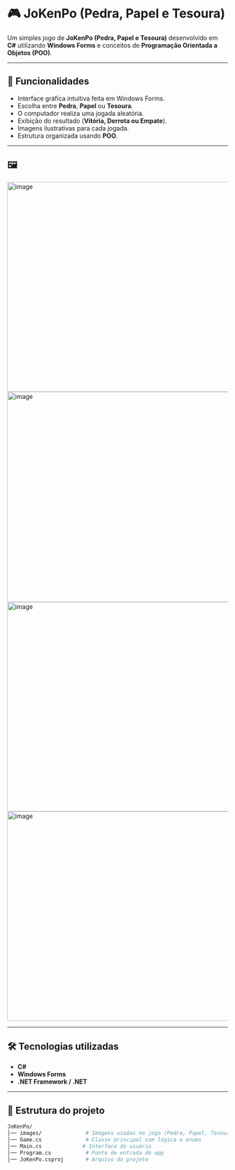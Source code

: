 # 🎮 JoKenPo (Pedra, Papel e Tesoura)

Um simples jogo de **JoKenPo (Pedra, Papel e Tesoura)** desenvolvido em **C#** utilizando **Windows Forms** e conceitos de **Programação Orientada a Objetos (POO)**.

---

## 🚀 Funcionalidades
- Interface gráfica intuitiva feita em Windows Forms.
- Escolha entre **Pedra**, **Papel** ou **Tesoura**.
- O computador realiza uma jogada aleatória.
- Exibição do resultado (**Vitória, Derrota ou Empate**).
- Imagens ilustrativas para cada jogada.
- Estrutura organizada usando **POO**.

---

## 🖼️
<img width="650" height="478" alt="image" src="https://github.com/user-attachments/assets/69b13474-16b7-4aea-91a4-406731b28bda" />
<img width="632" height="479" alt="image" src="https://github.com/user-attachments/assets/0085f701-fcf2-47cc-b5f0-ca9f6ec8e097" />
<img width="636" height="477" alt="image" src="https://github.com/user-attachments/assets/23d85bfe-3d6d-4ed6-84a2-5bd363dcab2b" />
<img width="639" height="477" alt="image" src="https://github.com/user-attachments/assets/c7b9519e-4977-4726-af7a-43dac1ea8883" />

---

## 🛠️ Tecnologias utilizadas
- **C#**  
- **Windows Forms**  
- **.NET Framework / .NET**  

---

## 📂 Estrutura do projeto
```bash
JoKenPo/
│── images/              # Imagens usadas no jogo (Pedra, Papel, Tesoura)
│── Game.cs              # Classe principal com lógica e enums
│── Main.cs             # Interface do usuário
│── Program.cs           # Ponto de entrada do app
│── JoKenPo.csproj       # Arquivo do projeto
